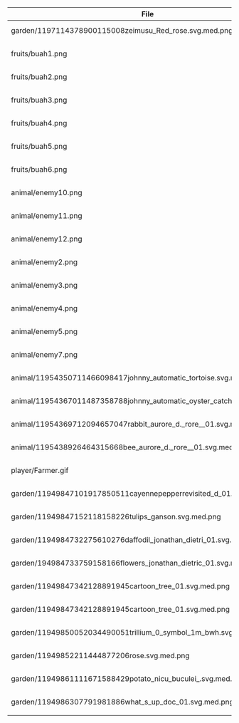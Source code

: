 | File | Source | License |
|------|--------|---------|
| garden/1197114378900115008zeimusu_Red_rose.svg.med.png | https://github.com/lskk/assets-game-VidyaNusa/blob/master/garden/1197114378900115008zeimusu_Red_rose.svg.med.png | Public domain |
|  |  |  |
| fruits/buah1.png | https://github.com/lskk/assets-game-VidyaNusa/blob/master/fruits/buah1.png | Public domain |
|  |  |  |
| fruits/buah2.png | https://github.com/lskk/assets-game-VidyaNusa/blob/master/fruits/buah2.png | Public domain |
|  |  |  |
| fruits/buah3.png | https://github.com/lskk/assets-game-VidyaNusa/blob/master/fruits/buah3.png | Public domain |
|  |  |  |
| fruits/buah4.png | https://github.com/lskk/assets-game-VidyaNusa/blob/master/fruits/buah4.png | Public domain |
|  |  |  |
| fruits/buah5.png | https://github.com/lskk/assets-game-VidyaNusa/blob/master/fruits/buah5.png | Public domain |
|  |  |  |
| fruits/buah6.png | https://github.com/lskk/assets-game-VidyaNusa/blob/master/fruits/buah6.png | Public domain |
|  |  |  |
| animal/enemy10.png | https://github.com/lskk/assets-game-VidyaNusa/blob/master/animal/enemy10.png | Public domain |
|  |  |  |
| animal/enemy11.png| https://github.com/lskk/assets-game-VidyaNusa/blob/master/animal/enemy11.png | Public domain |
|  |  |  |
| animal/enemy12.png| https://github.com/lskk/assets-game-VidyaNusa/blob/master/animal/enemy12.png | Public domain |
|  |  |  |
| animal/enemy2.png| https://github.com/lskk/assets-game-VidyaNusa/blob/master/animal/enemy2.png | Public domain |
|  |  |  |
| animal/enemy3.png| https://github.com/lskk/assets-game-VidyaNusa/blob/master/animal/enemy3.png | Public domain |
|  |  |  |
| animal/enemy4.png| https://github.com/lskk/assets-game-VidyaNusa/blob/master/animal/enemy4.png | Public domain |
|  |  |  |
| animal/enemy5.png| https://github.com/lskk/assets-game-VidyaNusa/blob/master/animal/enemy5.png | Public domain |
|  |  |  |
| animal/enemy7.png| https://github.com/lskk/assets-game-VidyaNusa/blob/master/animal/enemy7.png | Public domain |
|  |  |  |
| animal/11954350711466098417johnny_automatic_tortoise.svg.med.png| https://github.com/lskk/assets-game-VidyaNusa/blob/master/animal/11954350711466098417johnny_automatic_tortoise.svg.med.png | Public domain |
|  |  |  |
| animal/11954367011487358788johnny_automatic_oyster_catcher.svg.med.png| https://github.com/lskk/assets-game-VidyaNusa/blob/master/animal/11954367011487358788johnny_automatic_oyster_catcher.svg.med.png | Public domain |
|  |  |  |
| animal/11954369712094657047rabbit_aurore_d._rore__01.svg.med.png| https://github.com/lskk/assets-game-VidyaNusa/blob/master/animal/11954369712094657047rabbit_aurore_d._rore__01.svg.med.png | Public domain |
|  |  |  |
| animal/1195438926464315668bee_aurore_d._rore__01.svg.med.png| https://github.com/lskk/assets-game-VidyaNusa/blob/master/animal/1195438926464315668bee_aurore_d._rore__01.svg.med.png | Public domain |
|  |  |  |
| player/Farmer.gif| https://github.com/lskk/assets-game-VidyaNusa/blob/master/players/Farmer.gif | Public domain |
|  |  |  |
| garden/11949847101917850511cayennepepperrevisited_d_01.svg.med.png| https://github.com/lskk/assets-game-VidyaNusa/blob/master/garden/11949847101917850511cayennepepperrevisited_d_01.svg.med.png | Public domain |
|  |  |  |
| garden/11949847152118158226tulips_ganson.svg.med.png| https://github.com/lskk/assets-game-VidyaNusa/blob/master/garden/11949847152118158226tulips_ganson.svg.med.png | Public domain |
|  |  |  |
| garden/1194984732275610276daffodil_jonathan_dietri_01.svg.med.png| https://github.com/lskk/assets-game-VidyaNusa/blob/master/garden/1194984732275610276daffodil_jonathan_dietri_01.svg.med.png | Public domain |
|  |  |  |
| garden/194984733759158166flowers_jonathan_dietric_01.svg.med.png| https://github.com/lskk/assets-game-VidyaNusa/blob/master/garden/1194984733759158166flowers_jonathan_dietric_01.svg.med.png | Public domain |
|  |  |  |
| garden/11949847342128891945cartoon_tree_01.svg.med.png| https://github.com/lskk/assets-game-VidyaNusa/blob/master/garden/11949847342128891945cartoon_tree_01.svg.med.png | Public domain |
|  |  |  |
| garden/11949847342128891945cartoon_tree_01.svg.med.png| https://github.com/lskk/assets-game-VidyaNusa/blob/master/garden/11949847342128891945cartoon_tree_01.svg.med.png | Public domain |
|  |  |  |
| garden/11949850052034490051trillium_0_symbol_1m_bwh.svg.med.png| https://github.com/lskk/assets-game-VidyaNusa/blob/master/garden/11949850052034490051trillium_0_symbol_1m_bwh.svg.med.png | Public domain |
|  |  |  |
| garden/11949852211444877206rose.svg.med.png| https://github.com/lskk/assets-game-VidyaNusa/blob/master/garden/11949852211444877206rose.svg.med.png | Public domain |
|  |  |  |
| garden/11949861111671588429potato_nicu_buculei_.svg.med.png| https://github.com/lskk/assets-game-VidyaNusa/blob/master/garden/11949861111671588429potato_nicu_buculei_.svg.med.png | Public domain |
|  |  |  |
| garden/1194986307791981886what_s_up_doc_01.svg.med.png| https://github.com/lskk/assets-game-VidyaNusa/blob/master/garden/1194986307791981886what_s_up_doc_01.svg.med.png| Public domain |
|  |  |  |
